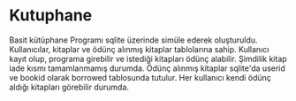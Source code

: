 # Kutuphane
Basit kütüphane
Programı sqlite üzerinde simüle ederek oluşturuldu. Kullanıcılar, kitaplar ve ödünç alınmış kitaplar tablolarına sahip. 
Kullanıcı kayıt olup, programa girebilir ve istediği kitapları ödünç alabilir. Şimdilik kitap iade kısmı tamamlanmamış durumda. 
Ödünç alınmış kitaplar sqlite'da userid ve bookid olarak borrowed tablosunda tutulur. Her kullanıcı kendi ödünç aldığı kitapları görebilir durumda.

